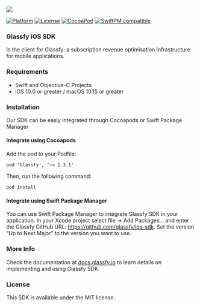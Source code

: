<img src="https://media.glassfy.io/banner_purple.png" />

[![Platform](https://img.shields.io/cocoapods/p/Glassfy.svg?style=flat)](https://glassfy.io)
[![License](https://img.shields.io/cocoapods/l/Glassfy.svg?style=flat)](https://glassfy.io)
[![CocoaPod](https://img.shields.io/cocoapods/v/Glassfy.svg?style=flat)](https://cocoapods.org/pods/Glassfy)
[![SwiftPM compatible](https://img.shields.io/badge/SwiftPM-compatible-orange.svg)](https://docs.glassfy.io/get-started/installation)


### Glassfy iOS SDK

Is the client for Glassfy: a subscription revenue optimisation infrastructure for mobile applications.

### Requirements
* Swift and Objective-C Projects
* iOS 10.0 or greater / macOS 10.15 or greater

### Installation
Our SDK can be easly integrated through Cocoapods or Swift Package Manager

#### Integrate using Cocoapods
Add the pod to your Podfile:

```pod 'Glassfy', '~> 1.3.1'```

Then, run the following command:

```pod install```

#### Integrate using Swift Package Manager
You can use Swift Package Manager to integrate Glassfy SDK in your application. In your Xcode project select file -> Add Packages... and enter the Glassfy GitHub URL: https://github.com/glassfy/ios-sdk. Set the version “Up to Next Major” to the version you want to use.

### More Info

Check the documentation at [docs.glassfy.io](https://docs.glassfy.io/get-started/quick-start) to learn details on implementing and using Glassfy SDK.

### License

This SDK is available under the MIT license.
